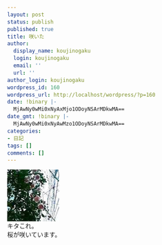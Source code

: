 ```yaml
---
layout: post
status: publish
published: true
title: 咲いた
author:
  display_name: koujinogaku
  login: koujinogaku
  email: ''
  url: ''
author_login: koujinogaku
wordpress_id: 160
wordpress_url: http://localhost/wordpress/?p=160
date: !binary |-
  MjAwNy0wMi0xNyAxMjo1ODoyNSArMDkwMA==
date_gmt: !binary |-
  MjAwNy0wMi0xNyAwMzo1ODoyNSArMDkwMA==
categories:
- 日記
tags: []
comments: []
---
```

<p><img src="/blog/img/20070217125824.jpg" alt="20070217125824" align="left" border="0"><br clear="all">キタこれ。<br />
桜が咲いています。</p>

